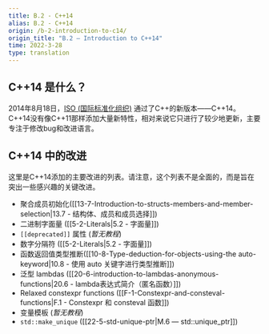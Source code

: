 ```yaml
---
title: B.2 - C++14
alias: B.2 - C++14
origin: /b-2-introduction-to-c14/
origin_title: "B.2 — Introduction to C++14"
time: 2022-3-28
type: translation
---
```




## C++14 是什么？

2014年8月18日，[ISO (国际标准化组织)](https://www.iso.org/home.html) 通过了C++的新版本——C++14。C++14没有像C++11那样添加大量新特性，相对来说它只进行了较少地更新，主要专注于修改bug和改进语言。

## C++14 中的改进

这里是C++14添加的主要改进的列表。请注意，这个列表不是全面的，而是旨在突出一些感兴趣的关键改进。

-   聚合成员初始化([[13-7-Introduction-to-structs-members-and-member-selection|13.7 - 结构体、成员和成员选择]])
-   二进制字面量 ([[5-2-Literals|5.2 - 字面量]])
-   `[[deprecated]]` 属性 (*暂无教程*)
-   数字分隔符 ([[5-2-Literals|5.2 - 字面量]])
-   函数返回值类型推断([[10-8-Type-deduction-for-objects-using-the auto-keyword|10.8 - 使用 auto 关键字进行类型推断]])
-   泛型 lambdas ([[20-6-introduction-to-lambdas-anonymous-functions|20.6 - lambda表达式简介（匿名函数）]])
-   Relaxed constexpr functions ([[F-1-Constexpr-and-consteval-functions|F.1 - Constexpr 和 consteval 函数]])
-   变量模板 (*暂无教程*)
-   `std::make_unique` ([[22-5-std-unique-ptr|M.6 — std::unique_ptr]])
